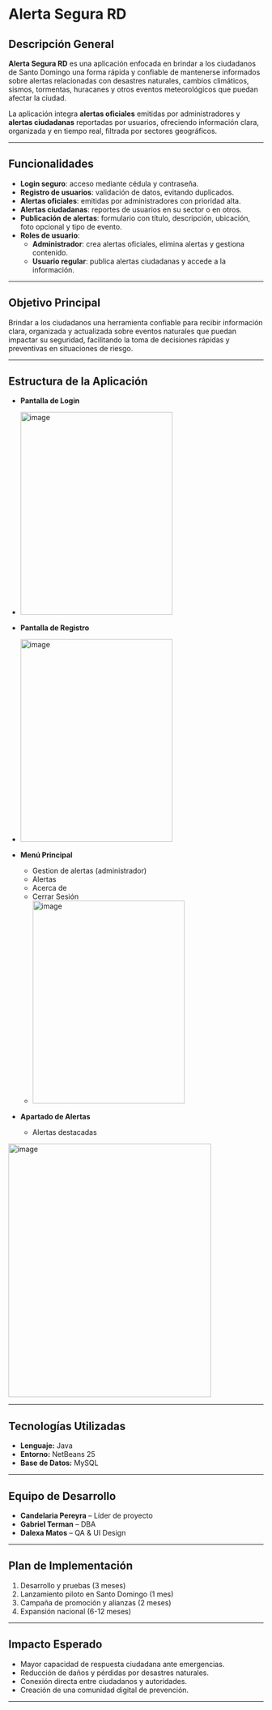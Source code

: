 # Alerta Segura RD

## Descripción General
**Alerta Segura RD** es una aplicación enfocada en brindar a los ciudadanos de Santo Domingo una forma rápida y confiable de mantenerse informados sobre alertas relacionadas con desastres naturales, cambios climáticos, sismos, tormentas, huracanes y otros eventos meteorológicos que puedan afectar la ciudad.

La aplicación integra **alertas oficiales** emitidas por administradores y **alertas ciudadanas** reportadas por usuarios, ofreciendo información clara, organizada y en tiempo real, filtrada por sectores geográficos.

---

## Funcionalidades
- **Login seguro**: acceso mediante cédula y contraseña.
- **Registro de usuarios**: validación de datos, evitando duplicados.
- **Alertas oficiales**: emitidas por administradores con prioridad alta.
- **Alertas ciudadanas**: reportes de usuarios en su sector o en otros.
- **Publicación de alertas**: formulario con título, descripción, ubicación, foto opcional y tipo de evento.
- **Roles de usuario**:
  - **Administrador**: crea alertas oficiales, elimina alertas y gestiona contenido.
  - **Usuario regular**: publica alertas ciudadanas y accede a la información.

---

## Objetivo Principal
Brindar a los ciudadanos una herramienta confiable para recibir información clara, organizada y actualizada sobre eventos naturales que puedan impactar su seguridad, facilitando la toma de decisiones rápidas y preventivas en situaciones de riesgo.

---

## Estructura de la Aplicación
- **Pantalla de Login**
- <img width="300" height="400" alt="image" src="https://github.com/user-attachments/assets/d7699b93-6cad-438d-8245-2624483174bc" />

- **Pantalla de Registro**
- <img width="300" height="400" alt="image" src="https://github.com/user-attachments/assets/239f5078-7ddf-4113-957c-701e4e3c04dc" />

- **Menú Principal**
  - Gestion de alertas (administrador)
  - Alertas
  - Acerca de
  - Cerrar Sesión
  - <img width="300" height="400" alt="image" src="https://github.com/user-attachments/assets/2905c71e-2468-4fba-a20c-9d316f7ac7d7" />

- **Apartado de Alertas**
  - Alertas destacadas 
<img width="400" height="500" alt="image" src="https://github.com/user-attachments/assets/68717756-8049-41f2-ab7e-404c1c9647ba" />

---

## Tecnologías Utilizadas
- **Lenguaje:** Java
- **Entorno:** NetBeans 25
- **Base de Datos:** MySQL

---

## Equipo de Desarrollo
- **Candelaria Pereyra** – Líder de proyecto  
- **Gabriel Terman** – DBA  
- **Dalexa Matos** – QA & UI Design  

---

## Plan de Implementación
1. Desarrollo y pruebas (3 meses)  
2. Lanzamiento piloto en Santo Domingo (1 mes)  
3. Campaña de promoción y alianzas (2 meses)  
4. Expansión nacional (6-12 meses)  

---

## Impacto Esperado
- Mayor capacidad de respuesta ciudadana ante emergencias.  
- Reducción de daños y pérdidas por desastres naturales.  
- Conexión directa entre ciudadanos y autoridades.  
- Creación de una comunidad digital de prevención.  

---
